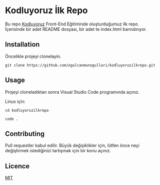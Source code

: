 # **Kodluyoruz İlk Repo**
Bu repo [Kodluyoruz](https://www.kodluyoruz.org/) Front-End Eğitiminde oluşturduğumuz ilk repo. İçerisinde bir adet README dosyası, bir adet te index.html barındırıyor.
## **Installation**
Öncelikle projeyi clonelayin.
```
git clone https://github.com/ogulcanmunogullari/kodluyoruzilkrepo.git
```
## **Usage**
Projeyi cloneladıktan sonra Visual Studio Code programında açınız.

Linux için:
```
cd kodluyoruzilkrepo

code .
```
## **Contributing**
Pull requestler kabul edilir. Büyük değişiklikler için, lütfen önce neyi değiştirmek istediğinizi tartışmak için bir konu açınız.
## **Licence**
[MIT]()